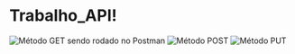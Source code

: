 # Trabalho_API!
![Método GET sendo rodado no Postman](https://user-images.githubusercontent.com/101676529/192665679-ef41b234-550f-42bb-a49e-6b78bcf0da25.png)
![Método POST](https://user-images.githubusercontent.com/101676529/192665883-4a687f8e-bb26-469b-acf5-af279c2db846.png)
![Método PUT](https://user-images.githubusercontent.com/101676529/192665996-efa41ea2-90be-431c-8b38-541aa73c2b7c.png)
